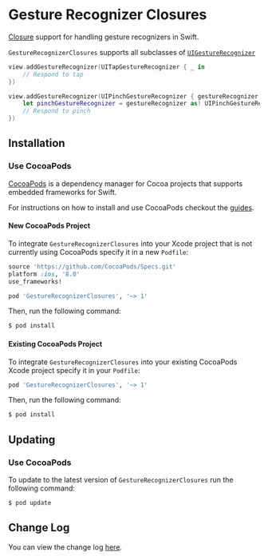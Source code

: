 # Gesture Recognizer Closures
[Closure](https://developer.apple.com/library/ios/documentation/Swift/Conceptual/Swift_Programming_Language/Closures.html) support for handling gesture recognizers in Swift.

`GestureRecognizerClosures` supports all subclasses of [`UIGestureRecognizer`](https://developer.apple.com/library/ios/documentation/UIKit/Reference/UIGestureRecognizer_Class/)

```Swift
view.addGestureRecognizer(UITapGestureRecognizer { _ in
    // Respond to tap
})

view.addGestureRecognizer(UIPinchGestureRecognizer { gestureRecognizer in
    let pinchGestureRecognizer = gestureRecognizer as! UIPinchGestureRecognizer
    // Respond to pinch
})
```
## Installation

### Use CocoaPods

[CocoaPods](http://cocoapods.org) is a dependency manager for Cocoa projects that supports embedded frameworks for Swift.

For instructions on how to install and use CocoaPods checkout the [guides](https://guides.cocoapods.org/).

#### New CocoaPods Project
To integrate `GestureRecognizerClosures` into your Xcode project that is not currently using CocoaPods specify it in a new `Podfile`:

```ruby
source 'https://github.com/CocoaPods/Specs.git'
platform :ios, '8.0'
use_frameworks!

pod 'GestureRecognizerClosures', '~> 1'
```

Then, run the following command:

```bash
$ pod install
```
#### Existing CocoaPods Project
To integrate `GestureRecognizerClosures` into your existing CocoaPods Xcode project specify it in your `Podfile`:

```ruby
pod 'GestureRecognizerClosures', '~> 1'
```
Then, run the following command:
```bash
$ pod install
```

## Updating

### Use CocoaPods
To update to the latest version of `GestureRecognizerClosures` run the following command:

```bash
$ pod update
```

## Change Log
You can view the change log [here](https://github.com/marcbaldwin/GestureRecognizerClosures/blob/master/CHANGELOG.md).
